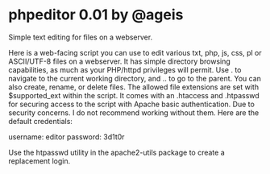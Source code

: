 phpeditor 0.01 by @ageis
=========
Simple text editing for files on a webserver.

Here is a web-facing script you can use to edit various txt, php, js, css, pl or ASCII/UTF-8 files on a webserver. 
It has simple directory browsing capabilities, as much as your PHP/httpd privileges will permit.
Use . to navigate to the current working directory, and .. to go to the parent.
You can also create, rename, or delete files.
The allowed file extensions are set with $supported_ext within the script.
It comes with an .htaccess and .htpasswd for securing access to the script with Apache basic authentication.
Due to security concerns. I do not recommend working without them. Here are the default credentials:

username: editor
password: 3d1t0r

Use the htpasswd utility in the apache2-utils package to create a replacement login.
